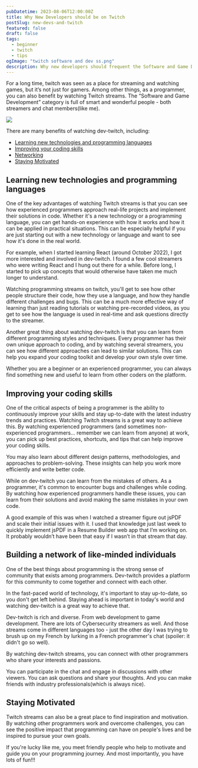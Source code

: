 ```yaml
---
pubDatetime: 2023-08-06T12:00:00Z
title: Why New Developers should be on Twitch
postSlug: new-devs-and-twitch
featured: false
draft: false
tags:
  - beginner
  - twitch
  - tips
ogImage: "twitch software and dev ss.png"
description: Why new developers should frequent the Software and Game Developer category on twitch
---
```


For a long time, twitch was seen as a place for streaming and watching games, but it’s not just for gamers. Among other things, as a programmer, you can also benefit by watching Twitch streams. The “Software and Game Development” category is full of smart and wonderful people - both streamers and chat members(like me).

<div>
    <img src="/twitch software and dev ss.png">
</div>

There are many benefits of watching dev-twitch, including:

- [Learning new technologies and programming languages](#learning-new-technologies-and-programming-languages)
- [Improving your coding skills](#improving-your-coding-skills)
- [Networking](#building-a-network-of-like-minded-individuals)
- [Staying Motivated](#staying-motivated)

## Learning new technologies and programming languages

One of the key advantages of watching Twitch streams is that you can see how experienced programmers approach real-life projects and implement their solutions in code. Whether it's a new technology or a programming language, you can get hands-on experience with how it works and how it can be applied in practical situations. This can be especially helpful if you are just starting out with a new technology or language and want to see how it's done in the real world.

For example, when I started learning React (around October 2022), I got more interested and involved in dev-twitch. I found a few cool streamers who were writing React and I hung out there for a while. Before long, I started to pick up concepts that would otherwise have taken me much longer to understand.

Watching programming streams on twitch, you'll get to see how other people structure their code, how they use a language, and how they handle different challenges and bugs. This can be a much more effective way of learning than just reading tutorials or watching pre-recorded videos, as you get to see how the language is used in real-time and ask questions directly to the streamer.

Another great thing about watching dev-twitch is that you can learn from different programming styles and techniques. Every programmer has their own unique approach to coding, and by watching several streamers, you can see how different approaches can lead to similar solutions. This can help you expand your coding toolkit and develop your own style over time.

Whether you are a beginner or an experienced programmer, you can always find something new and useful to learn from other coders on the platform.

## Improving your coding skills

One of the critical aspects of being a programmer is the ability to continuously improve your skills and stay up-to-date with the latest industry trends and practices. Watching Twitch streams is a great way to achieve this. By watching experienced programmers (and sometimes non-experienced programmers… remember we can learn from anyone) at work, you can pick up best practices, shortcuts, and tips that can help improve your coding skills.

You may also learn about different design patterns, methodologies, and approaches to problem-solving. These insights can help you work more efficiently and write better code.

While on dev-twitch you can learn from the mistakes of others. As a programmer, it's common to encounter bugs and challenges while coding. By watching how experienced programmers handle these issues, you can learn from their solutions and avoid making the same mistakes in your own code.

A good example of this was when I watched a streamer figure out jsPDF and scale their initial issues with it. I used that knowledge just last week to quickly implement jsPDF in a Resume Builder web app that I’m working on. It probably wouldn’t have been that easy if I wasn’t in that stream that day.

## Building a network of like-minded individuals

One of the best things about programming is the strong sense of community that exists among programmers. Dev-twitch provides a platform for this community to come together and connect with each other.

In the fast-paced world of technology, it's important to stay up-to-date, so you don't get left behind. Staying ahead is important in today's world and watching dev-twitch is a great way to achieve that.

Dev-twitch is rich and diverse. From web development to game development. There are lots of Cybersecurity streamers as well. And those streams come in different languages too - just the other day I was trying to brush up on my French by lurking in a French programmer's chat (spoiler: it didn't go so well).

By watching dev-twitch streams, you can connect with other programmers who share your interests and passions.

You can participate in the chat and engage in discussions with other viewers. You can ask questions and share your thoughts. And you can make friends with industry professionals(which is always nice).

## Staying Motivated

Twitch streams can also be a great place to find inspiration and motivation. By watching other programmers work and overcome challenges, you can see the positive impact that programming can have on people's lives and be inspired to pursue your own goals.

If you're lucky like me, you meet friendly people who help to motivate and guide you on your programming journey. And most importantly, you have lots of fun!!!

